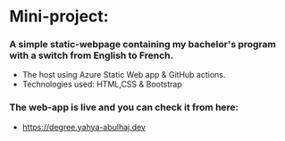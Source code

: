 # Mini-project:

### A simple static-webpage containing my bachelor's program  with a switch from English to French. 
- The host using Azure Static Web app & GitHub actions.
- Technologies used: HTML,CSS & Bootstrap


### The web-app is live and you can check it from here: 
- https://degree.yahya-abulhaj.dev
